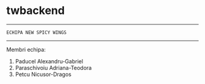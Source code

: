 # twbackend
-------------------------------
    ECHIPA NEW SPICY WINGS
-------------------------------
Membri echipa:
1. Paducel Alexandru-Gabriel
2. Paraschivoiu Adriana-Teodora
3. Petcu Nicusor-Dragos
